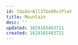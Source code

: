 ```yaml
---
id: tQoXorAll37bo6RxlPleV
title: Mountain
desc: ''
updated: 1628165483721
created: 1628165483721
---
```


